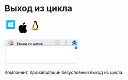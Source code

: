 # Выход из цикла

![](<../../../.gitbook/assets/image (100) (1) (10) (144).png>)

![](<../../../.gitbook/assets/image (24).png>)

Компонент, производящий безусловный выход из цикла.
